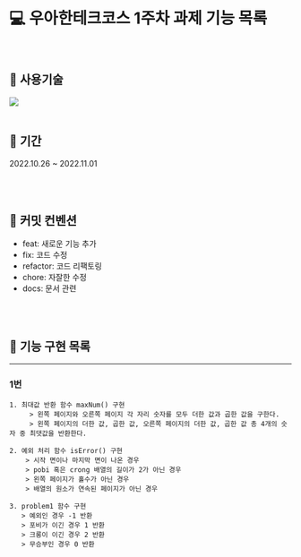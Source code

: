 # 💻 우아한테크코스 1주차 과제 기능 목록

<br/>

## 🚀 사용기술
 <img src="https://img.shields.io/badge/JavaScript-F7DF1E?style=for-the-badge&logo=javascript&logoColor=black">


<br/>
<br/>

 ## 📅 기간

2022.10.26 ~ 2022.11.01

<br/>
<br/>


## 📌 커밋 컨벤션
- feat:       새로운 기능 추가
- fix:        코드 수정
- refactor:   코드 리팩토링
- chore:      자잘한 수정
- docs:       문서 관련 

<br/>
<br/>

## 🎯 기능 구현 목록
---
### 1번 
```
1. 최대값 반환 함수 maxNum() 구현 
     > 왼쪽 페이지와 오른쪽 페이지 각 자리 숫자를 모두 더한 값과 곱한 값을 구한다. 
     > 왼쪽 페이지의 더한 값, 곱한 값, 오른쪽 페이지의 더한 값, 곱한 값 총 4개의 숫자 중 최댓값을 반환한다.

2. 예외 처리 함수 isError() 구현
    > 시작 면이나 마지막 면이 나온 경우
    > pobi 혹은 crong 배열의 길이가 2가 아닌 경우
    > 왼쪽 페이지가 홀수가 아닌 경우
    > 배열의 원소가 연속된 페이지가 아닌 경우
   
3. problem1 함수 구현
   > 예외인 경우 -1 반환
   > 포비가 이긴 경우 1 반환
   > 크롱이 이긴 경우 2 반환
   > 무승부인 경우 0 반환
   ```

